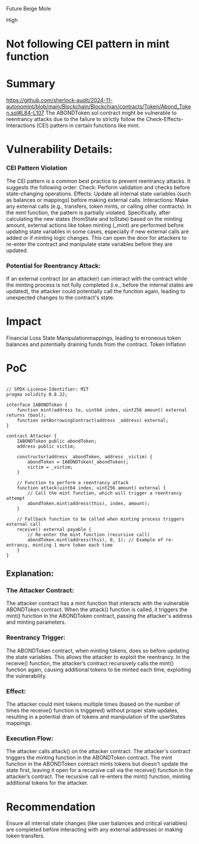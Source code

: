 Future Beige Mole

High

# Not following CEI pattern in mint function

# Summary
https://github.com/sherlock-audit/2024-11-autonomint/blob/main/Blockchain/Blockchian/contracts/Token/Abond_Token.sol#L84-L107
The ABONDToken.sol  contract might be vulnerable to reentrancy attacks due to the failure to strictly follow the Check-Effects-Interactions (CEI) pattern in certain functions like mint.
# Vulnerability Details:
### CEI Pattern Violation
The CEI pattern is a common best practice to prevent reentrancy attacks. It suggests the following order:
Check: Perform validation and checks before state-changing operations.
Effects: Update all internal state variables (such as balances or mappings) before making external calls.
Interactions: Make any external calls (e.g., transfers, token mints, or calling other contracts).
In the mint function, the pattern is partially violated. Specifically, after calculating the new states (fromState and toState) based on the minting amount, external actions like token minting (_mint) are performed before updating state variables in some cases, especially if new external calls are added or if minting logic changes. This can open the door for attackers to re-enter the contract and manipulate state variables before they are updated.

### Potential for Reentrancy Attack:

If an external contract (or an attacker) can interact with the contract while the minting process is not fully completed (i.e., before the internal states are updated), the attacker could potentially call the function again, leading to unexpected changes to the contract's state.
# Impact 
Financial Loss
State Manipulationmappings, leading to erroneous token balances and potentially draining funds from the contract.
Token Inflation
# PoC 
```solidity

// SPDX-License-Identifier: MIT
pragma solidity 0.8.22;

interface IABONDToken {
    function mint(address to, uint64 index, uint256 amount) external returns (bool);
    function setBorrowingContract(address _address) external;
}

contract Attacker {
    IABONDToken public abondToken;
    address public victim;

    constructor(address _abondToken, address _victim) {
        abondToken = IABONDToken(_abondToken);
        victim = _victim;
    }

    // Function to perform a reentrancy attack
    function attack(uint64 index, uint256 amount) external {
        // Call the mint function, which will trigger a reentrancy attempt
        abondToken.mint(address(this), index, amount);
    }

    // Fallback function to be called when minting process triggers external call
    receive() external payable {
        // Re-enter the mint function (recursive call)
        abondToken.mint(address(this), 0, 1); // Example of re-entrancy, minting 1 more token each time
    }
}
```
## Explanation:
### The Attacker Contract:

The attacker contract has a mint function that interacts with the vulnerable ABONDToken contract.
When the attack() function is called, it triggers the mint() function in the ABONDToken contract, passing the attacker's address and minting parameters.
### Reentrancy Trigger:

The ABONDToken contract, when minting tokens, does so before updating the state variables. This allows the attacker to exploit the reentrancy.
In the receive() function, the attacker’s contract recursively calls the mint() function again, causing additional tokens to be minted each time, exploiting the vulnerability.
### Effect:

The attacker could mint tokens multiple times (based on the number of times the receive() function is triggered) without proper state updates, resulting in a potential drain of tokens and manipulation of the userStates mappings.
### Execution Flow:
The attacker calls attack() on the attacker contract.
The attacker's contract triggers the minting function in the ABONDToken contract.
The mint function in the ABONDToken contract mints tokens but doesn't update the state first, leaving it open for a recursive call via the receive() function in the attacker’s contract.
The recursive call re-enters the mint() function, minting additional tokens for the attacker.
# Recommendation
Ensure all internal state changes (like user balances and critical variables) are completed before interacting with any external addresses or making token transfers.